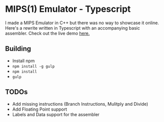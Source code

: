 # MIPS(1) Emulator - Typescript
I made a MIPS Emulator in C++ but there was no way to showcase it online.
Here's a rewrite written in Typescript with an accompanying basic assembler.
Check out the live demo [here.](https://www.jeremieamano.com/dev/mips)
## Building
- Install npm
- `npm install -g gulp`
- `npm install`
- `gulp`

## TODOs
- Add missing instructions (Branch Instructions, Mulitply and Divide)
- Add Floating Point support
- Labels and Data support for the assembler